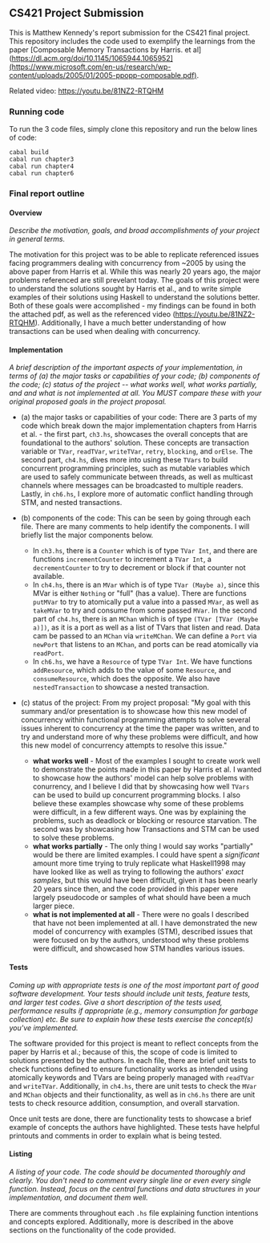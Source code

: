 ## CS421 Project Submission
This is Matthew Kennedy's report submission for the CS421 final project. This repository includes the code used to exemplify the learnings from the paper [Composable Memory Transactions by Harris. et al](https://dl.acm.org/doi/10.1145/1065944.1065952](https://www.microsoft.com/en-us/research/wp-content/uploads/2005/01/2005-ppopp-composable.pdf).

Related video: https://youtu.be/81NZ2-RTQHM

### Running code
To run the 3 code files, simply clone this repository and run the below lines of code:
```
cabal build
cabal run chapter3
cabal run chapter4
cabal run chapter6
```

### Final report outline
#### Overview
*Describe the motivation, goals, and broad accomplishments of your project in general terms.*

The motivation for this project was to be able to replicate referenced issues facing programmers dealing with concurrency from ~2005 by using the above paper from Harris et al. While this was nearly 20 years ago, the major problems referenced are still prevelant today. 
The goals of this project were to understand the solutions sought by Harris et al., and to write simple examples of their solutions using Haskell to understand the solutions better.
Both of these goals were accomplished - my findings can be found in both the attached pdf, as well as the referenced video (https://youtu.be/81NZ2-RTQHM). Additionally, I have a much better understanding of how transactions can be used when dealing with concurrency.

#### Implementation
*A brief description of the important aspects of your implementation, in terms of (a) the major tasks or capabilities of your code; (b) components of the code; (c) status of the project -- what works well, what works partially, and and what is not implemented at all. You MUST compare these with your original proposed goals in the project proposal.*

- (a) the major tasks or capabilities of your code: There are 3 parts of my code which break down the major implementation chapters from Harris et al. - the first part, `ch3.hs`, showcases the overall concepts that are foundational to the authors' solution. These concepts are transaction variable or `TVar`, `readTVar`, `writeTVar`, `retry`, `blocking`, and `orElse`. The second part, `ch4.hs`, dives more into using these `TVars` to build concurrent programming principles, such as mutable variables which are used to safely communicate between threads, as well as multicast channels where messages can be broadcasted to multiple readers. Lastly, in `ch6.hs`, I explore more of automatic conflict handling through STM, and nested transactions.

- (b) components of the code: This can be seen by going through each file. There are many comments to help identify the components. I will briefly list the major components below.
    - In `ch3.hs`, there is a `Counter` which is of type `TVar Int`, and there are functions `incrementCounter` to increment a `TVar Int`, a `decrementCounter` to try to decrement or block if that counter not available.
    - In `ch4.hs`, there is an `MVar` which is of type `TVar (Maybe a)`, since this MVar is either `Nothing` or "full" (has a value). There are functions `putMVar` to try to atomically put a value into a passed `MVar`, as well as `takeMVar` to try and consume from some passed `MVar`. In the second part of `ch4.hs`, there is an `MChan` which is of type `(TVar [TVar (Maybe a)])`, as it is a port as well as a list of TVars that listen and read. Data cam be passed to an `MChan` via `writeMChan`. We can define a `Port` via `newPort` that listens to an `MChan`, and ports can be read atomically via `readPort`.
    - In `ch6.hs`, we have a `Resource` of type `TVar Int`. We have functions `addResource`, which adds to the value of some `Resource`, and `consumeResource`, which does the opposite. We also have `nestedTransaction` to showcase a nested transaction.

- (c) status of the project: 
    From my project proposal: "My goal with this summary and/or presentation is to showcase how this new model of concurrency within functional programming attempts to solve several issues inherent to concurrency at the time the paper was written, and to try and understand more of why these problems were difficult, and how this new model of concurrency attempts to resolve this issue."

    - **what works well** - Most of the examples I sought to create work well to demonstrate the points made in this paper by Harris et al. I wanted to showcase how the authors' model can help solve problems with conurrency, and I believe I did that by showcasing how well `TVars` can be used to build up concurrent programming blocks. I also believe these examples showcase why some of these problems were difficult, in a few different ways. One was by explaining the problems, such as deadlock or blocking or resource starvation. The second was by showcasing how Transactions and STM can be used to solve these problems.
    - **what works partially** - The only thing I would say works "partially" would be there are limited examples. I could have spent a *significant* amount more time trying to truly replicate what Haskell1998 may have looked like as well as trying to following the authors' *exact samples*, but this would have been difficult, given it has been nearly 20 years since then, and the code provided in this paper were largely pseudocode or samples of what should have been a much larger piece.
    - **what is not implemented at all** - There were no goals I described that have not been implemented at all. I have demonstrated the new model of concurrency with examples (STM), described issues that were focused on by the authors, understood why these problems were difficult, and showcased how STM handles various issues.

#### Tests
*Coming up with appropriate tests is one of the most important part of good software development. Your tests should include unit tests, feature tests, and larger test codes. Give a short description of the tests used, performance results if appropriate (e.g., memory consumption for garbage collection) etc. Be sure to explain how these tests exercise the concept(s) you've implemented.*

The software provided for this project is meant to reflect concepts from the paper by Harris et al.; because of this, the scope of code is limited to solutions presented by the authors. In each file, there are brief unit tests to check functions defined to ensure functionality works as intended using atomically keywords and TVars are being properly managed with `readTVar` and `writeTVar`. Additionally, in `ch4.hs`, there are unit tests to check the `MVar` and `MChan` objects and their functionality, as well as in `ch6.hs` there are unit tests to check resource addition, consumption, and overall starvation.

Once unit tests are done, there are functionality tests to showcase a brief example of concepts the authors have highlighted. These tests have helpful printouts and comments in order to explain what is being tested.

#### Listing
*A listing of your code. The code should be documented thoroughly and clearly. You don't need to comment every single line or even every single function. Instead, focus on the central functions and data structures in your implementation, and document them well.*

There are comments throughout each `.hs` file explaining function intentions and concepts explored. Additionally, more is described in the above sections on the functionality of the code provided.
